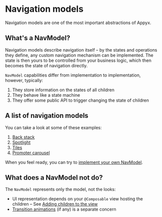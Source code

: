 # Navigation models

Navigation models are one of the most important abstractions of Appyx.

## What's a NavModel?

Navigation models describe navigation itself – by the states and operations they define, any custom navigation mechanism can be implemented. The state is then yours to be controlled from your business logic, which then becomes the state of navigation directly.

`NavModel` capabilities differ from implementation to implementation, however, typically:

1. They store information on the states of all children 
2. They behave like a state machine
3. They offer some public API to trigger changing the state of children  


## A list of navigation models

You can take a look at some of these examples:

1. [Back stack](backstack.md)
1. [Spotlight](spotlight.md)
2. [Tiles](tiles.md)
3. [Promoter carousel](promoter.md)

When you feel ready, you can try to [implement your own NavModel](custom.md).


## What does a NavModel not do?

The `NavModel` represents only the model, not the looks:

- UI representation depends on your `@Composable` view hosting the children – See [Adding children to the view](../ui/children-view.md)
- [Transition animations](../ui/transitions.md) (if any) is a separate concern
